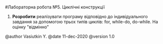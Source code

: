#Лабораторна робота №5. Циклічні конструкції
1. **Розробити** реалізувати програму відповідно до індивідуального завдання за допомогою трьох типів циклів: for, while-do, do-while. На оцінку "відмінно"

@author Vasiutkin Y.
@date 11-dec-2020
@version 1.0

